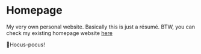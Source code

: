 # Homepage
My very own personal website. Basically this is just a résumé.
BTW, you can check my existing homepage website [here](https://bogdan.kyiv.ua)

🧙Hocus-pocus!